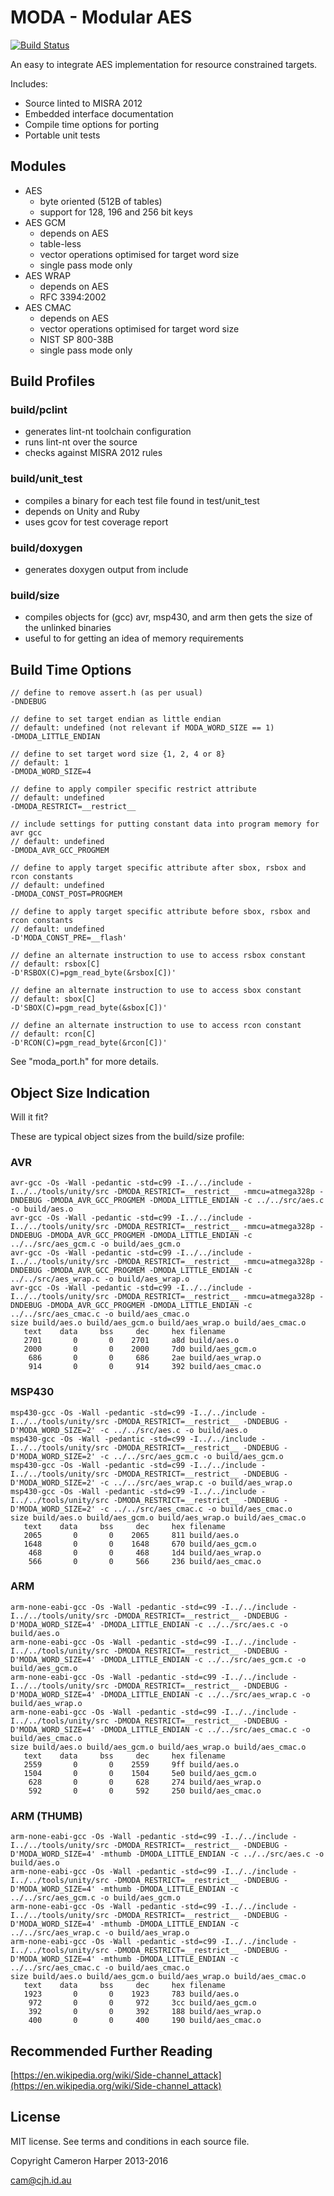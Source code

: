 # MODA - Modular AES

[![Build Status](https://travis-ci.org/cjhdev/moda.svg?branch=master)](https://travis-ci.org/cjhdev/moda)

An easy to integrate AES implementation for resource constrained targets.

Includes:

- Source linted to MISRA 2012
- Embedded interface documentation 
- Compile time options for porting
- Portable unit tests

## Modules

- AES
    - byte oriented (512B of tables)
    - support for 128, 196 and 256 bit keys
- AES GCM
    - depends on AES
    - table-less
    - vector operations optimised for target word size
    - single pass mode only
- AES WRAP
    - depends on AES
    - RFC 3394:2002
- AES CMAC
    - depends on AES
    - vector operations optimised for target word size
    - NIST SP 800-38B
    - single pass mode only

## Build Profiles

### build/pclint

- generates lint-nt toolchain configuration
- runs lint-nt over the source
- checks against MISRA 2012 rules

### build/unit_test

- compiles a binary for each test file found in test/unit_test
- depends on Unity and Ruby
- uses gcov for test coverage report

### build/doxygen

- generates doxygen output from include

### build/size

- compiles objects for (gcc) avr, msp430, and arm then gets the size of the unlinked binaries
- useful to for getting an idea of memory requirements

## Build Time Options

~~~
// define to remove assert.h (as per usual)
-DNDEBUG

// define to set target endian as little endian
// default: undefined (not relevant if MODA_WORD_SIZE == 1)
-DMODA_LITTLE_ENDIAN

// define to set target word size {1, 2, 4 or 8}
// default: 1
-DMODA_WORD_SIZE=4

// define to apply compiler specific restrict attribute
// default: undefined
-DMODA_RESTRICT=__restrict__

// include settings for putting constant data into program memory for avr gcc
// default: undefined
-DMODA_AVR_GCC_PROGMEM

// define to apply target specific attribute after sbox, rsbox and rcon constants
// default: undefined
-DMODA_CONST_POST=PROGMEM

// define to apply target specific attribute before sbox, rsbox and rcon constants
// default: undefined
-D'MODA_CONST_PRE=__flash'

// define an alternate instruction to use to access rsbox constant
// default: rsbox[C]
-D'RSBOX(C)=pgm_read_byte(&rsbox[C])'

// define an alternate instruction to use to access sbox constant
// default: sbox[C]
-D'SBOX(C)=pgm_read_byte(&sbox[C])'

// define an alternate instruction to use to access rcon constant
// default: rcon[C]
-D'RCON(C)=pgm_read_byte(&rcon[C])'

~~~

See "moda_port.h" for more details.

## Object Size Indication

Will it fit?

These are typical object sizes from the build/size profile:

### AVR

~~~
avr-gcc -Os -Wall -pedantic -std=c99 -I../../include -I../../tools/unity/src -DMODA_RESTRICT=__restrict__ -mmcu=atmega328p -DNDEBUG -DMODA_AVR_GCC_PROGMEM -DMODA_LITTLE_ENDIAN -c ../../src/aes.c -o build/aes.o
avr-gcc -Os -Wall -pedantic -std=c99 -I../../include -I../../tools/unity/src -DMODA_RESTRICT=__restrict__ -mmcu=atmega328p -DNDEBUG -DMODA_AVR_GCC_PROGMEM -DMODA_LITTLE_ENDIAN -c ../../src/aes_gcm.c -o build/aes_gcm.o
avr-gcc -Os -Wall -pedantic -std=c99 -I../../include -I../../tools/unity/src -DMODA_RESTRICT=__restrict__ -mmcu=atmega328p -DNDEBUG -DMODA_AVR_GCC_PROGMEM -DMODA_LITTLE_ENDIAN -c ../../src/aes_wrap.c -o build/aes_wrap.o
avr-gcc -Os -Wall -pedantic -std=c99 -I../../include -I../../tools/unity/src -DMODA_RESTRICT=__restrict__ -mmcu=atmega328p -DNDEBUG -DMODA_AVR_GCC_PROGMEM -DMODA_LITTLE_ENDIAN -c ../../src/aes_cmac.c -o build/aes_cmac.o
size build/aes.o build/aes_gcm.o build/aes_wrap.o build/aes_cmac.o
   text	   data	    bss	    dec	    hex	filename
   2701	      0	      0	   2701	    a8d	build/aes.o
   2000	      0	      0	   2000	    7d0	build/aes_gcm.o
    686	      0	      0	    686	    2ae	build/aes_wrap.o
    914	      0	      0	    914	    392	build/aes_cmac.o
~~~

### MSP430

~~~
msp430-gcc -Os -Wall -pedantic -std=c99 -I../../include -I../../tools/unity/src -DMODA_RESTRICT=__restrict__ -DNDEBUG -D'MODA_WORD_SIZE=2' -c ../../src/aes.c -o build/aes.o
msp430-gcc -Os -Wall -pedantic -std=c99 -I../../include -I../../tools/unity/src -DMODA_RESTRICT=__restrict__ -DNDEBUG -D'MODA_WORD_SIZE=2' -c ../../src/aes_gcm.c -o build/aes_gcm.o
msp430-gcc -Os -Wall -pedantic -std=c99 -I../../include -I../../tools/unity/src -DMODA_RESTRICT=__restrict__ -DNDEBUG -D'MODA_WORD_SIZE=2' -c ../../src/aes_wrap.c -o build/aes_wrap.o
msp430-gcc -Os -Wall -pedantic -std=c99 -I../../include -I../../tools/unity/src -DMODA_RESTRICT=__restrict__ -DNDEBUG -D'MODA_WORD_SIZE=2' -c ../../src/aes_cmac.c -o build/aes_cmac.o
size build/aes.o build/aes_gcm.o build/aes_wrap.o build/aes_cmac.o
   text	   data	    bss	    dec	    hex	filename
   2065	      0	      0	   2065	    811	build/aes.o
   1648	      0	      0	   1648	    670	build/aes_gcm.o
    468	      0	      0	    468	    1d4	build/aes_wrap.o
    566	      0	      0	    566	    236	build/aes_cmac.o
~~~

### ARM

~~~
arm-none-eabi-gcc -Os -Wall -pedantic -std=c99 -I../../include -I../../tools/unity/src -DMODA_RESTRICT=__restrict__ -DNDEBUG -D'MODA_WORD_SIZE=4' -DMODA_LITTLE_ENDIAN -c ../../src/aes.c -o build/aes.o
arm-none-eabi-gcc -Os -Wall -pedantic -std=c99 -I../../include -I../../tools/unity/src -DMODA_RESTRICT=__restrict__ -DNDEBUG -D'MODA_WORD_SIZE=4' -DMODA_LITTLE_ENDIAN -c ../../src/aes_gcm.c -o build/aes_gcm.o
arm-none-eabi-gcc -Os -Wall -pedantic -std=c99 -I../../include -I../../tools/unity/src -DMODA_RESTRICT=__restrict__ -DNDEBUG -D'MODA_WORD_SIZE=4' -DMODA_LITTLE_ENDIAN -c ../../src/aes_wrap.c -o build/aes_wrap.o
arm-none-eabi-gcc -Os -Wall -pedantic -std=c99 -I../../include -I../../tools/unity/src -DMODA_RESTRICT=__restrict__ -DNDEBUG -D'MODA_WORD_SIZE=4' -DMODA_LITTLE_ENDIAN -c ../../src/aes_cmac.c -o build/aes_cmac.o
size build/aes.o build/aes_gcm.o build/aes_wrap.o build/aes_cmac.o
   text	   data	    bss	    dec	    hex	filename
   2559	      0	      0	   2559	    9ff	build/aes.o
   1504	      0	      0	   1504	    5e0	build/aes_gcm.o
    628	      0	      0	    628	    274	build/aes_wrap.o
    592	      0	      0	    592	    250	build/aes_cmac.o
~~~

### ARM (THUMB)

~~~
arm-none-eabi-gcc -Os -Wall -pedantic -std=c99 -I../../include -I../../tools/unity/src -DMODA_RESTRICT=__restrict__ -DNDEBUG -D'MODA_WORD_SIZE=4' -mthumb -DMODA_LITTLE_ENDIAN -c ../../src/aes.c -o build/aes.o
arm-none-eabi-gcc -Os -Wall -pedantic -std=c99 -I../../include -I../../tools/unity/src -DMODA_RESTRICT=__restrict__ -DNDEBUG -D'MODA_WORD_SIZE=4' -mthumb -DMODA_LITTLE_ENDIAN -c ../../src/aes_gcm.c -o build/aes_gcm.o
arm-none-eabi-gcc -Os -Wall -pedantic -std=c99 -I../../include -I../../tools/unity/src -DMODA_RESTRICT=__restrict__ -DNDEBUG -D'MODA_WORD_SIZE=4' -mthumb -DMODA_LITTLE_ENDIAN -c ../../src/aes_wrap.c -o build/aes_wrap.o
arm-none-eabi-gcc -Os -Wall -pedantic -std=c99 -I../../include -I../../tools/unity/src -DMODA_RESTRICT=__restrict__ -DNDEBUG -D'MODA_WORD_SIZE=4' -mthumb -DMODA_LITTLE_ENDIAN -c ../../src/aes_cmac.c -o build/aes_cmac.o
size build/aes.o build/aes_gcm.o build/aes_wrap.o build/aes_cmac.o
   text	   data	    bss	    dec	    hex	filename
   1923	      0	      0	   1923	    783	build/aes.o
    972	      0	      0	    972	    3cc	build/aes_gcm.o
    392	      0	      0	    392	    188	build/aes_wrap.o
    400	      0	      0	    400	    190	build/aes_cmac.o
~~~

## Recommended Further Reading

[https://en.wikipedia.org/wiki/Side-channel_attack](https://en.wikipedia.org/wiki/Side-channel_attack)

## License

MIT license. See terms and conditions in each source file.

Copyright Cameron Harper 2013-2016

cam@cjh.id.au

